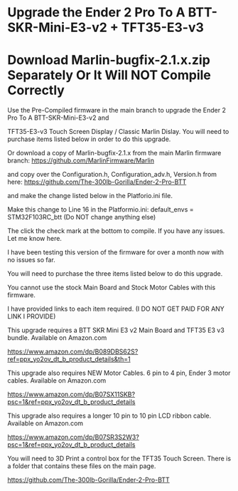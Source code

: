 # Upgrade the Ender 2 Pro To A BTT-SKR-Mini-E3-v2 + TFT35-E3-v3
# Download Marlin-bugfix-2.1.x.zip Separately Or It Will NOT Compile Correctly
Use the Pre-Compiled firmware in the main branch to upgrade the Ender 2 Pro To A BTT-SKR-Mini-E3-v2 and 

TFT35-E3-v3 Touch Screen Display / Classic Marlin Dislay. You will need to purchase items listed below in order to do this upgrade.

Or download a copy of Marlin-bugfix-2.1.x from the main Marlin firmware branch: https://github.com/MarlinFirmware/Marlin

and copy over the Configuration.h, Configuration_adv.h, Version.h from here: 
https://github.com/The-300lb-Gorilla/Ender-2-Pro-BTT

and make the change listed below in the Platforio.ini file.

Make this change to Line 16 in the Platformio.ini: default_envs = STM32F103RC_btt (Do NOT change anything else)

The click the check mark at the bottom to compile. If you have any issues. Let me know here. 

I have been testing this version of the firmware for over a month now with no issues so far.

You will need to purchase the three items listed below to do this upgrade. 

You cannot use the stock Main Board and Stock Motor Cables with this firmware.

I have provided links to each item required. (I DO NOT GET PAID FOR ANY LINK I PROVIDE)

This upgrade requires a BTT SKR Mini E3 v2 Main Board and TFT35 E3 v3 bundle. Available on Amazon.com

https://www.amazon.com/dp/B089DBS62S?ref=ppx_yo2ov_dt_b_product_details&th=1

This upgrade also requires NEW Motor Cables. 6 pin to 4 pin, Ender 3 motor cables. Available on Amazon.com

https://www.amazon.com/dp/B07SX11SKB?psc=1&ref=ppx_yo2ov_dt_b_product_details

This upgrade also requires a longer 10 pin to 10 pin LCD ribbon cable. Available on Amazon.com

https://www.amazon.com/dp/B07SR3S2W3?psc=1&ref=ppx_yo2ov_dt_b_product_details

You will need to 3D Print a control box for the TFT35 Touch Screen. There is a folder that contains these files on the main page.

https://github.com/The-300lb-Gorilla/Ender-2-Pro-BTT
